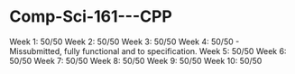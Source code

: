 # Comp-Sci-161---CPP

Week 1: 50/50
Week 2: 50/50
Week 3: 50/50
Week 4: 50/50 - Missubmitted, fully functional and to specification.
Week 5: 50/50
Week 6: 50/50
Week 7: 50/50
Week 8: 50/50
Week 9: 50/50
Week 10: 50/50
